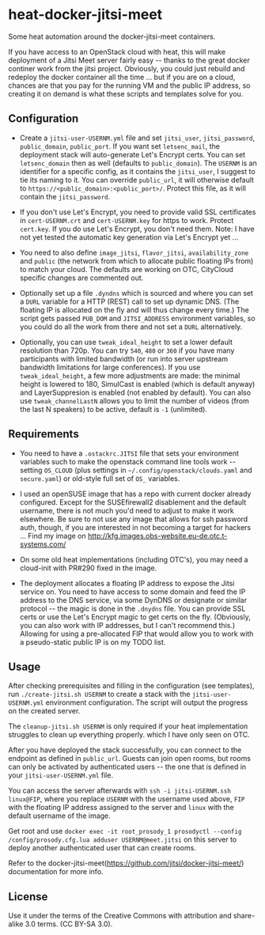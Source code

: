# heat-docker-jitsi-meet
Some heat automation around the docker-jitsi-meet containers.

If you have access to an OpenStack cloud with heat, this will make deployment
of a Jitsi Meet server fairly easy -- thanks to the great docker continer work
from the jitsi project. Obviously, you could just rebuild and redeploy the
docker container all the time ... but if you are on a cloud, chances are that
you pay for the running VM and the public IP address, so creating it on demand
is what these scripts and templates solve for you.

## Configuration

* Create a ``jitsi-user-USERNM.yml`` file and set ``jitsi_user``, ``jitsi_password``, 
  ``public_domain``, ``public_port``. If you want set ``letsenc_mail``, the deployment stack
  will auto-generate Let's Encrypt certs. You can set ``letsenc_domain`` then as well (defaults
  to ``public_domain``). The ``USERNM`` is an identifier for a specific config, as it contains
  the ``jitsi_user``, I suggest to tie its naming to it.
  You can override ``public_url``, it will otherwise default to ``https://<public_domain>:<public_port>/``.
  Protect this file, as it will contain the ``jitsi_password``.

* If you don't use Let's Encrypt, you need to provide valid SSL certificates in ``cert-USERNM.crt`` 
  and ``cert-USERNM.key`` for https to work. Protect ``cert.key``. If you do use Let's Encrypt, you
  don't need them. Note: I have not yet tested the automatic key generation via Let's Encrypt yet ...

* You need to also define ``image_jitsi``, ``flavor_jitsi``, ``availability_zone`` and ``public``
  (the network from which to allocate public floating IPs from) to match your cloud.
  The defaults are working on OTC, CityCloud specific changes are commented out.

* Optionally set up a file ``.dyndns`` which is sourced and where you can set a ``DURL`` variable 
  for a HTTP (REST) call to set up dynamic DNS. (The floating IP is allocated on the fly and will
  thus change every time.) The script gets passed ``PUB_DOM`` and ``JITSI_ADDRESS`` environment
  variables, so you could do all the work from there and not set a ``DURL`` alternatively.

* Optionally, you can use ``tweak_ideal_height`` to set a lower default resolution than 720p.
  You can try ``540``, ``480`` or ``360`` if you have many participants with limited bandwidth (or 
  run into server upstream bandwidth limitations for large conferences). If you use ``tweak_ideal_height``,
  a few more adjustments are made: the minimal height is lowered to 180, SimulCast is enabled (which
  is default anyway) and LayerSuppresion is enabled (not enabled by default). You can also use
  ``tweak_channelLastN`` allows you to limit the number of videos (from the last N speakers) to be
  active, default is ``-1`` (unlimited).

## Requirements

* You need to have a ``.ostackrc.JITSI`` file that sets your environment variables such to make
  the openstack command line tools work -- setting ``OS_CLOUD`` (plus settings in 
  ``~/.config/openstack/clouds.yaml`` and ``secure.yaml``) or old-style full set of ``OS_`` 
  variables.

* I used an openSUSE image that has a repo with current docker already configured. Except
  for the SUSEfirewall2 disablement and the default username, there is not much you'd need
  to adjust to make it work elsewhere. Be sure to not use any image that allows for ssh
  password auth, though, if you are interested in not becoming a target for hackers ...
  Find my image on http://kfg.images.obs-website.eu-de.otc.t-systems.com/

* On some old heat implementations (including OTC's), you may need a cloud-init with PR#290 
  fixed in the image.

* The deployment allocates a floating IP address to expose the Jitsi service on. You need to
  have access to some domain and feed the IP address to the DNS service, via some DynDNS
  or designate or similar protocol -- the magic is done in the ``.dnydns`` file. You can
  provide SSL certs or use the Let's Encrypt magic to get certs on the fly. (Obviously,
  you can also work with IP addresses, but I can't recommend this.) Allowing for using a
  pre-allocated FIP that would allow you to work with a pseudo-static public IP is on my
  TODO list.

## Usage

After checking prerequisites and filling in the configuration (see templates),
run ``./create-jitsi.sh USERNM`` to create a stack with the ``jitsi-user-USERNM.yml``
environment configuration. The script will output the progress on the created server.

The ``cleanup-jitsi.sh USERNM`` is only required if your heat implementation struggles
to clean up everything properly. which I have only seen on OTC.

After you have deployed the stack successfully, you can connect to the endpoint as
defined in ``public_url``. Guests can join open rooms, but rooms can only be activated
by authenticated users -- the one that is defined in your ``jitsi-user-USERNM.yml``
file.

You can access the server afterwards with ``ssh -i jitsi-USERNM.ssh linux@FIP``,
where you replace ``USERNM`` with the username used above, ``FIP`` with the floating
IP address assigned to the server and ``linux`` with the default username of the image.

Get root and use ``docker exec -it root_prosody_1 prosodyctl --config /config/prosody.cfg.lua adduser USERNM@meet.jitsi``
on this server to deploy another authenticated user that can create rooms.

Refer to the docker-jitsi-meet(https://github.com/jitsi/docker-jitsi-meet/) documentation
for more info.

## License

Use it under the terms of the Creative Commons with attribution and share-alike 3.0 terms.
(CC BY-SA 3.0).
